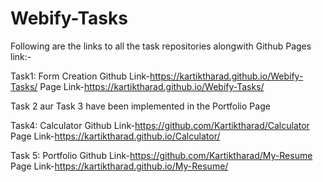 # Webify-Tasks

Following are the links to all the task repositories alongwith Github Pages link:-

Task1: Form Creation
Github Link-https://kartiktharad.github.io/Webify-Tasks/
Page Link-https://kartiktharad.github.io/Webify-Tasks/

Task 2 aur Task 3 have been implemented in the Portfolio Page

Task4: Calculator 
Github Link-https://github.com/Kartiktharad/Calculator
Page Link-https://kartiktharad.github.io/Calculator/

Task 5: Portfolio
Github Link-https://github.com/Kartiktharad/My-Resume
Page Link-https://kartiktharad.github.io/My-Resume/
